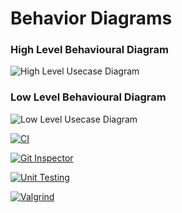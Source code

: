 # Behavior Diagrams

### High Level Behavioural Diagram
![High Level Usecase Diagram](https://github.com/Sanchana-2k/LTTS_C_MiniProject/blob/15e8ee9416ef51f4b49194c97292650a1f2ef02d/2_Architecture/behavior%20Diagrams/High_Level_Behavior.jpg)

### Low Level Behavioural Diagram
![Low Level Usecase Diagram](https://github.com/Sanchana-2k/LTTS_C_MiniProject/blob/c5b39a89372be95f71196d3c4523df77be7f0f3f/2_Architecture/behavior%20Diagrams/Low_Level_Behavior.jpg)

[![CI](https://github.com/Aakash241/M1_PROJECT_2022/actions/workflows/1main.yml/badge.svg)](https://github.com/Aakash241/M1_PROJECT_2022/actions/workflows/1main.yml)


[![Git Inspector](https://github.com/Aakash241/M1_PROJECT_2022/actions/workflows/git%20inspector.yml/badge.svg)](https://github.com/Aakash241/M1_PROJECT_2022/actions/workflows/git%20inspector.yml)

[![Unit Testing](https://github.com/Aakash241/M1_PROJECT_2022/actions/workflows/unit-test.yml/badge.svg)](https://github.com/Aakash241/M1_PROJECT_2022/actions/workflows/unit-test.yml)

[![Valgrind](https://github.com/Aakash241/M1_PROJECT_2022/actions/workflows/valgrind.yml/badge.svg)](https://github.com/Aakash241/M1_PROJECT_2022/actions/workflows/valgrind.yml)
